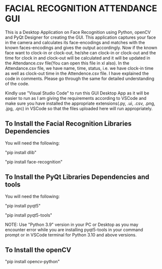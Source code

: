 # FACIAL RECOGNITION ATTENDANCE GUI
This is a Desktop Application on Face Recognition using Python, openCV and PyQt Designer for creating the GUI. This application captures your face in the camera and calculates its face-encodings and matches with the known faces-encodings and gives the output accordingly. Now if the known face want to clock-in or clock-out, he/she can clock-in or clock-out and the time for clock in and clock-out will be calculated and it will be updated in the Attendance.csv file(You can open this file in xl also). In the Attendance.csv file, we have name, time, status, i.e. we have clock-in time as well as clock-out time in the Attendence.csv file. I have explained the code in comments. Please go through the same for detailed understanding of the code.


Kindly use "Visual Studio Code" to run this GUI Desktop App as it will be easier to run as I am giving the requirements according to VSCode and make sure you have installed the appropriate extensions(.py, .ui, .csv, .png, .jpg, .qrc) in VSCode so that the files uploaded here will run appropriately.

## To Install the Facial Recognition Libraries Dependencies
You will need the following:

"pip install dlib"

"pip install face-recognition"

## To Install the PyQt Libraries Dependencies and tools
You will need the following:

"pip install pyqt5"

"pip install pyqt5-tools"

NOTE: Use "Python 3.9" version in your PC or Desktop as you may encounter error while you are installing pyqt5-tools in your command prompt or in VSCode terminal for           Python 3.10 and above versions.

## To Install the openCV
"pip install opencv-python"
